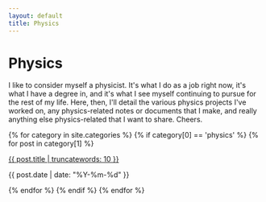 ```yaml
---
layout: default
title: Physics
---
```


# Physics

I like to consider myself a physicist. It's what I do as a job right now, it's
what I have a degree in, and it's what I see myself continuing to pursue for the
rest of my life. Here, then, I'll detail the various physics projects I've
worked on, any physics-related notes or documents that I make, and really
anything else physics-related that I want to share. Cheers.

{% for category in site.categories %}
{% if category[0] == 'physics' %}
{% for post in category[1] %}
<div class="list-post">
    <div class="list-title">
        <p><a href="{{ post.url }}">{{ post.title | truncatewords: 10 }}</a></p>
    </div>
    <div class="list-date">
        <p>{{ post.date | date: "%Y-%m-%d" }}</p>
    </div>
</div>
{% endfor %}
{% endif %}
{% endfor %}